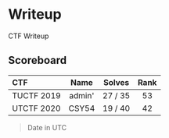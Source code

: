 # Writeup

CTF Writeup

## Scoreboard

| CTF | Name | Solves | Rank |
| :-- | :--: | :----: | :--: |
| TUCTF 2019 | admin' | 27 / 35 | 53 |
| UTCTF 2020 | CSY54 | 19 / 40 | 42 |

> Date in UTC
